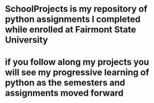 # SchoolProjects is my repository of python assignments I completed while enrolled at Fairmont State University
# if you follow along my projects you will see my progressive learning of python as the semesters and assignments moved forward
